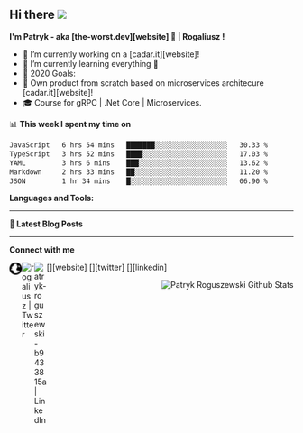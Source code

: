 ## Hi there <img src="https://media.giphy.com/media/hvRJCLFzcasrR4ia7z/giphy.gif" width="25px">

**I'm Patryk - aka [the-worst.dev][website] 🤣 | Rogaliusz !**

- 🔭 I’m currently working on a [cadar.it][website]!
- 🌱 I’m currently learning everything 🤣 
- 🥅 2020 Goals:
- 💽 Own product from scratch based on microservices architecure [cadar.it][website]!
- 🎓 Course for gRPC | .Net Core | Microservices.

📊 **This week I spent my time on**
<!--START_SECTION:waka-->
```text
JavaScript   6 hrs 54 mins   ███████░░░░░░░░░░░░░░░░░░   30.33 % 
TypeScript   3 hrs 52 mins   ████░░░░░░░░░░░░░░░░░░░░░   17.03 % 
YAML         3 hrs 6 mins    ███░░░░░░░░░░░░░░░░░░░░░░   13.62 % 
Markdown     2 hrs 33 mins   ██░░░░░░░░░░░░░░░░░░░░░░░   11.20 % 
JSON         1 hr 34 mins    █░░░░░░░░░░░░░░░░░░░░░░░░   06.90 %
```
<!--END_SECTION:waka-->

**Languages and Tools:**



---

**📕 Latest Blog Posts**
<!-- BLOG-POST-LIST:START -->
<!-- BLOG-POST-LIST:END -->

---

**Connect with me**

[<img align="left" alt="the-worst.dev" width="22px" src="https://raw.githubusercontent.com/iconic/open-iconic/master/svg/globe.svg" />][website]
[<img align="left" alt="rogaliusz | Twitter" width="22px" src="https://cdn.jsdelivr.net/npm/simple-icons@v3/icons/twitter.svg" />][twitter]
[<img align="left" alt="atryk-roguszewski-b9433815a | LinkedIn" width="22px" src="https://cdn.jsdelivr.net/npm/simple-icons@v3/icons/linkedin.svg" />][linkedin]


<img align="right" alt="Patryk Roguszewski Github Stats" src="https://github-readme-stats.codestackr.vercel.app/api?username=rogaliusz&show_icons=true&hide_border=true" />
